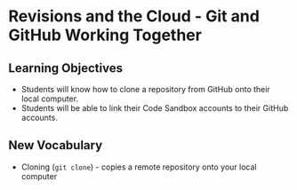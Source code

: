 # Revisions and the Cloud - Git and GitHub Working Together

## Learning Objectives
- Students will know how to clone a repository from GitHub onto their local computer.
- Students will be able to link their Code Sandbox accounts to their GitHub accounts.

## New Vocabulary
- Cloning (`git clone`) - copies a remote repository onto your local computer
